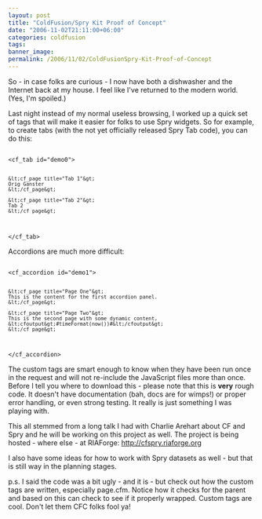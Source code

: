 ```yaml
---
layout: post
title: "ColdFusion/Spry Kit Proof of Concept"
date: "2006-11-02T21:11:00+06:00"
categories: coldfusion 
tags: 
banner_image: 
permalink: /2006/11/02/ColdFusionSpry-Kit-Proof-of-Concept
---
```


So - in case folks are curious - I now have both a dishwasher and the Internet back at my house. I feel like I've returned to the modern world. (Yes, I'm spoiled.)

Last night instead of my normal useless browsing, I worked up a quick set of tags that will make it easier for folks to use Spry widgets. So for example, to create tabs (with the not yet officially released Spry Tab code), you can do this:

<code>
&lt;cf_tab id="demo0"&gt;

	&lt;cf_page title="Tab 1"&gt;
	Orig Ganster
	&lt;/cf_page&gt;
	
	&lt;cf_page title="Tab 2"&gt;
	Tab 2
	&lt;/cf_page&gt;
	
&lt;/cf_tab&gt;
</code>

Accordions are much more difficult:

<code>
&lt;cf_accordion id="demo1"&gt;

	&lt;cf_page title="Page One"&gt;
	This is the content for the first accordion panel.
	&lt;/cf_page&gt;
	
	&lt;cf_page title="Page Two"&gt;
	This is the second page with some dynamic content, &lt;cfoutput&gt;#timeFormat(now())#&lt;/cfoutput&gt;
	&lt;/cf_page&gt;
	
&lt;/cf_accordion&gt;
</code>

<more />

The custom tags are smart enough to know when they have been run once in the request and will not re-include the JavaScript files more than once. Before I tell you where to download this - please note that this is <b>very</b> rough code. It doesn't have documentation (bah, docs are for wimps!) or proper error handling, or even strong testing. It really is just something I was playing with. 

This all stemmed from a long talk I had with Charlie Arehart about CF and Spry and he will be working on this project as well. The project is being hosted - where else - at RIAForge: <a href="http://cfspry.riaforge.org">http://cfspry.riaforge.org</a>

I also have some ideas for how to work with Spry datasets as well - but that is still way in the planning stages.

p.s. I said the code was a bit ugly - and it is - but check out how the custom tags are written, especially page.cfm. Notice how it checks for the parent and based on this can check to see if it properly wrapped. Custom tags are cool. Don't let them CFC folks fool ya!